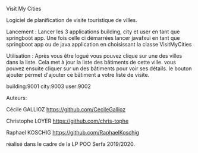 Visit My Cities

Logiciel de planification de visite touristique de villes.

Lancement :
Lancer les 3 applications building, city et user en tant que springboot app.
Une fois celle ci démarrées lancer javafxui en tant que springboot app ou de
java application en choisissant la classe VisitMyCities

Utilisation :
Après vous être logué vous pouvez clique sur une des villes dans la liste.
Cela met à jour la liste des bâtiments de cette ville.
vous pouvez ensuite cliquer sur un des bâtiments pour voir ses détails.
le bouton ajouter permet d'ajouter ce bâtiment a votre liste de visite.

building:9001
city:9003
user:9002

Auteurs:

Cécile GALLIOZ
https://github.com/CecileGallioz

Christophe LOYER
https://github.com/chris-tophe

Raphael KOSCHIG
https://github.com/RaphaelKoschig

réalisé dans le cadre de la LP POO Serfa 2019/2020.
